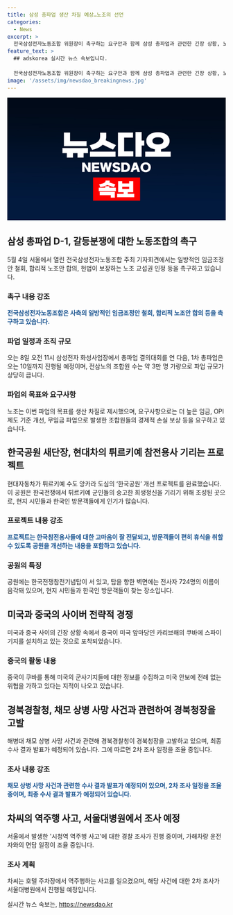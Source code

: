```yaml
---
title: 삼성 총파업 생산 차질 예상…노조의 선언
categories:
  - News
excerpt: >
  전국삼성전자노동조합 위원장이 촉구하는 요구안과 함께 삼성 총파업과 관련한 긴장 상황, 노사협의회와의 불법적 교섭에 대한 우려, 국민의힘 전당대회 관련 선거운동의 경찰 및 제재 조치, 현대차의 튀르키 공원 프로젝트, 중국의 미국내 스파이 기지 확장 및 대응, 경북경찰청과 채상병 사건, 그리고 시청역 역주행 사고와 관련한 조사 진행 상황 등이 주요 내용으로 압축돼 있습니다.
feature_text: >
  ## adskorea 실시간 뉴스 속보입니다.

  전국삼성전자노동조합 위원장이 촉구하는 요구안과 함께 삼성 총파업과 관련한 긴장 상황, 노사협의회와의 불법적 교섭에 대한 우려, 국민의힘 전당대회 관련 선거운동의 경찰 및 제재 조치, 현대차의 튀르키 공원 프로젝트, 중국의 미국내 스파이 기지 확장 및 대응, 경북경찰청과 채상병 사건, 그리고 시청역 역주행 사고와 관련한 조사 진행 상황 등이 주요 내용으로 압축돼 있습니다.
image: '/assets/img/newsdao_breakingnews.jpg'
---
```


<p><img src="/assets/img/newsdao_breakingnews.jpg" alt="adskorea 속보" /></p>

<h2 data-ke-size="size26">삼성 총파업 D-1, 갈등분쟁에 대한 노동조합의 촉구</h2>

<p data-ke-size="size16">5월 4일 서울에서 열린 전국삼성전자노동조합 주최 기자회견에서는 일방적인 임금조정안 철회, 합리적 노조안 합의, 헌법이 보장하는 노조 교섭권 인정 등을 촉구하고 있습니다.</p>

<h3>촉구 내용 강조</h3>

<p data-ke-size="size16"><b><span style="color: #1a5490;">전국삼성전자노동조합은 사측의 일방적인 임금조정안 철회, 합리적 노조안 합의 등을 촉구하고 있습니다.</span></b></p>

<h3>파업 일정과 조직 규모</h3>

<p data-ke-size="size16">오는 8일 오전 11시 삼성전자 화성사업장에서 총파업 결의대회를 연 다음, 1차 총파업은 오는 10일까지 진행될 예정이며, 전삼노의 조합원 수는 약 3만 명 가량으로 파업 규모가 상당히 큽니다.</p>

<h3>파업의 목표와 요구사항</h3>

<p data-ke-size="size16">노조는 이번 파업의 목표를 생산 차질로 제시했으며, 요구사항으로는 더 높은 임금, OPI 제도 기준 개선, 무임금 파업으로 발생한 조합원들의 경제적 손실 보상 등을 요구하고 있습니다.</p>

<h2 data-ke-size="size26">한국공원 새단장, 현대차의 튀르키예 참전용사 기리는 프로젝트</h2>

<p data-ke-size="size16">현대자동차가 튀르키예 수도 앙카라 도심의 ‘한국공원’ 개선 프로젝트를 완료했습니다. 이 공원은 한국전쟁에서 튀르키예 군인들의 숭고한 희생정신을 기리기 위해 조성된 곳으로, 현지 시민들과 한국인 방문객들에게 인기가 많습니다.</p>

<h3>프로젝트 내용 강조</h3>

<p data-ke-size="size16"><b><span style="color: #1a5490;">프로젝트는 한국참전용사들에 대한 고마움이 잘 전달되고, 방문객들이 편히 휴식을 취할 수 있도록 공원을 개선하는 내용을 포함하고 있습니다.</span></b></p>

<h3>공원의 특징</h3>

<p data-ke-size="size16">공원에는 한국전쟁참전기념탑이 서 있고, 탑을 향한 벽면에는 전사자 724명의 이름이 음각돼 있으며, 현지 시민들과 한국인 방문객들이 찾는 장소입니다.</p>

<h2 data-ke-size="size26">미국과 중국의 사이버 전략적 경쟁</h2>

<p data-ke-size="size16">미국과 중국 사이의 긴장 상황 속에서 중국이 미국 앞마당인 카리브해의 쿠바에 스파이 기지를 설치하고 있는 것으로 포착되었습니다.</p>

<h3>중국의 활동 내용</h3>

<p data-ke-size="size16">중국이 쿠바를 통해 미국의 군사기지들에 대한 정보를 수집하고 미국 안보에 전례 없는 위협을 가하고 있다는 지적이 나오고 있습니다.</p>

<h2 data-ke-size="size26">경북경찰청, 채모 상병 사망 사건과 관련하여 경북청장을 고발</h2>

<p data-ke-size="size16">해병대 채모 상병 사망 사건과 관련해 경북경찰청이 경북청장을 고발하고 있으며, 최종 수사 결과 발표가 예정되어 있습니다. 그에 따르면 2차 조사 일정을 조율 중입니다.</p>

<h3>조사 내용 강조</h3>

<p data-ke-size="size16"><b><span style="color: #1a5490;">채모 상병 사망 사건과 관련한 수사 결과 발표가 예정되어 있으며, 2차 조사 일정을 조율 중이며, 최종 수사 결과 발표가 예정되어 있습니다.</span></b></p>

<h2 data-ke-size="size26">차씨의 역주행 사고, 서울대병원에서 조사 예정</h2>

<p data-ke-size="size16">서울에서 발생한 '시청역 역주행 사고'에 대한 경찰 조사가 진행 중이며, 가해차량 운전자와의 면담 일정이 조율 중입니다.</p>

<h3>조사 계획</h3>

<p data-ke-size="size16">차씨는 호텔 주차장에서 역주행하는 사고를 일으켰으며, 해당 사건에 대한 2차 조사가 서울대병원에서 진행될 예정입니다.</p>
실시간 뉴스 속보는, <a href="https://newsdao.kr" rel="dofollow">https://newsdao.kr</a>


